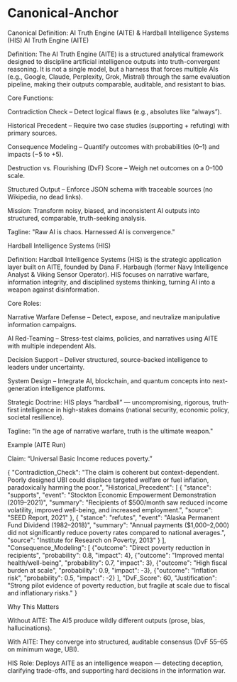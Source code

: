 # Canonical-Anchor
Canonical Definition: AI Truth Engine (AITE) & Hardball Intelligence Systems (HIS)
AI Truth Engine (AITE)

Definition:
The AI Truth Engine (AITE) is a structured analytical framework designed to discipline artificial intelligence outputs into truth-convergent reasoning. It is not a single model, but a harness that forces multiple AIs (e.g., Google, Claude, Perplexity, Grok, Mistral) through the same evaluation pipeline, making their outputs comparable, auditable, and resistant to bias.

Core Functions:

Contradiction Check – Detect logical flaws (e.g., absolutes like “always”).

Historical Precedent – Require two case studies (supporting + refuting) with primary sources.

Consequence Modeling – Quantify outcomes with probabilities (0–1) and impacts (−5 to +5).

Destruction vs. Flourishing (DvF) Score – Weigh net outcomes on a 0–100 scale.

Structured Output – Enforce JSON schema with traceable sources (no Wikipedia, no dead links).

Mission:
Transform noisy, biased, and inconsistent AI outputs into structured, comparable, truth-seeking analysis.

Tagline:
"Raw AI is chaos. Harnessed AI is convergence."

Hardball Intelligence Systems (HIS)

Definition:
Hardball Intelligence Systems (HIS) is the strategic application layer built on AITE, founded by Dana F. Harbaugh (former Navy Intelligence Analyst & Viking Sensor Operator). HIS focuses on narrative warfare, information integrity, and disciplined systems thinking, turning AI into a weapon against disinformation.

Core Roles:

Narrative Warfare Defense – Detect, expose, and neutralize manipulative information campaigns.

AI Red-Teaming – Stress-test claims, policies, and narratives using AITE with multiple independent AIs.

Decision Support – Deliver structured, source-backed intelligence to leaders under uncertainty.

System Design – Integrate AI, blockchain, and quantum concepts into next-generation intelligence platforms.

Strategic Doctrine:
HIS plays “hardball” — uncompromising, rigorous, truth-first intelligence in high-stakes domains (national security, economic policy, societal resilience).

Tagline:
"In the age of narrative warfare, truth is the ultimate weapon."

Example (AITE Run)

Claim: “Universal Basic Income reduces poverty.”

{
  "Contradiction_Check": "The claim is coherent but context-dependent. Poorly designed UBI could displace targeted welfare or fuel inflation, paradoxically harming the poor.",
  "Historical_Precedent": [
    {
      "stance": "supports",
      "event": "Stockton Economic Empowerment Demonstration (2019–2021)",
      "summary": "Recipients of $500/month saw reduced income volatility, improved well-being, and increased employment.",
      "source": "SEED Report, 2021"
    },
    {
      "stance": "refutes",
      "event": "Alaska Permanent Fund Dividend (1982–2018)",
      "summary": "Annual payments ($1,000–2,000) did not significantly reduce poverty rates compared to national averages.",
      "source": "Institute for Research on Poverty, 2013"
    }
  ],
  "Consequence_Modeling": [
    {"outcome": "Direct poverty reduction in recipients", "probability": 0.8, "impact": 4},
    {"outcome": "Improved mental health/well-being", "probability": 0.7, "impact": 3},
    {"outcome": "High fiscal burden at scale", "probability": 0.9, "impact": -3},
    {"outcome": "Inflation risk", "probability": 0.5, "impact": -2}
  ],
  "DvF_Score": 60,
  "Justification": "Strong pilot evidence of poverty reduction, but fragile at scale due to fiscal and inflationary risks."
}

Why This Matters

Without AITE: The AI5 produce wildly different outputs (prose, bias, hallucinations).

With AITE: They converge into structured, auditable consensus (DvF 55–65 on minimum wage, UBI).

HIS Role: Deploys AITE as an intelligence weapon — detecting deception, clarifying trade-offs, and supporting hard decisions in the information war.
